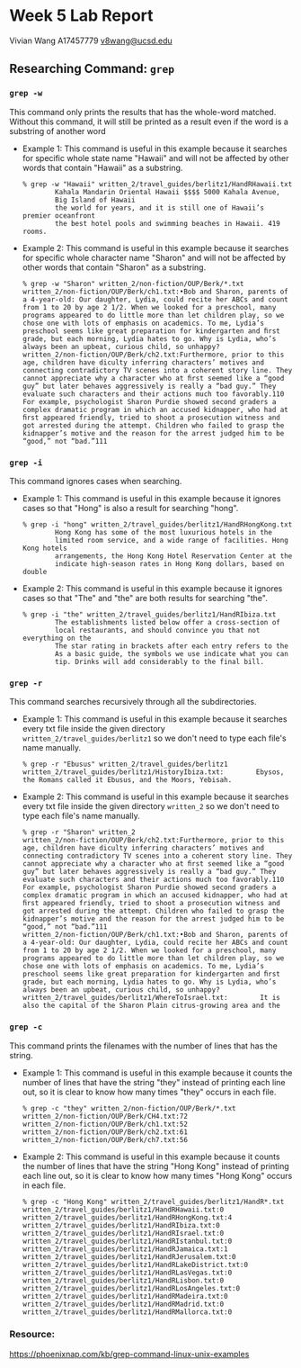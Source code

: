 # Week 5 Lab Report

Vivian Wang    A17457779    v8wang@ucsd.edu

## Researching Command: `grep`

### `grep -w`

This command only prints the results that has the whole-word matched. Without this command, it will still be printed as a result even if the word is a substring of another word

* Example 1: This command is useful in this example because it searches for specific whole state name "Hawaii" and will not be affected by other words that contain "Hawaii" as a substring.
  
  ```
  % grep -w "Hawaii" written_2/travel_guides/berlitz1/HandRHawaii.txt
          Kahala Mandarin Oriental Hawaii $$$$ 5000 Kahala Avenue,
          Big Island of Hawaii
          the world for years, and it is still one of Hawaii’s premier oceanfront
          the best hotel pools and swimming beaches in Hawaii. 419 rooms.
  ```
  
* Example 2: This command is useful in this example because it searches for specific whole character name "Sharon" and will not be affected by other words that contain "Sharon" as a substring.
  
  ```
  % grep -w "Sharon" written_2/non-fiction/OUP/Berk/*.txt
  written_2/non-fiction/OUP/Berk/ch1.txt:•Bob and Sharon, parents of a 4-year-old: Our daughter, Lydia, could recite her ABCs and count from 1 to 20 by age 2 1/2. When we looked for a preschool, many programs appeared to do little more than let children play, so we chose one with lots of emphasis on academics. To me, Lydia’s preschool seems like great preparation for kindergarten and ﬁrst grade, but each morning, Lydia hates to go. Why is Lydia, who’s always been an upbeat, curious child, so unhappy?
  written_2/non-fiction/OUP/Berk/ch2.txt:Furthermore, prior to this age, children have diculty inferring characters’ motives and connecting contradictory TV scenes into a coherent story line. They cannot appreciate why a character who at ﬁrst seemed like a “good guy” but later behaves aggressively is really a “bad guy.” They evaluate such characters and their actions much too favorably.110 For example, psychologist Sharon Purdie showed second graders a complex dramatic program in which an accused kidnapper, who had at ﬁrst appeared friendly, tried to shoot a prosecution witness and got arrested during the attempt. Children who failed to grasp the kidnapper’s motive and the reason for the arrest judged him to be “good,” not “bad.”111
  ```

### `grep -i`

This command ignores cases when searching.

* Example 1: This command is useful in this example because it ignores cases so that "Hong" is also a result for searching "hong".
  ```
  % grep -i "hong" written_2/travel_guides/berlitz1/HandRHongKong.txt
          Hong Kong has some of the most luxurious hotels in the
          limited room service, and a wide range of facilities. Hong Kong hotels
          arrangements, the Hong Kong Hotel Reservation Center at the
          indicate high-season rates in Hong Kong dollars, based on double
  ```

* Example 2: This command is useful in this example because it ignores cases so that "The" and "the" are both results for searching "the".
  ```
  % grep -i "the" written_2/travel_guides/berlitz1/HandRIbiza.txt
          The establishments listed below offer a cross-section of
          local restaurants, and should convince you that not everything on the
          The star rating in brackets after each entry refers to the
          As a basic guide, the symbols we use indicate what you can
          tip. Drinks will add considerably to the final bill.
  ```

### `grep -r`

This command searches recursively through all the subdirectories.

* Example 1: This command is useful in this example because it searches every txt file inside the given directory `written_2/travel_guides/berlitz1` so we don't need to type each file's name manually.
  ```
  % grep -r "Ebusus" written_2/travel_guides/berlitz1
  written_2/travel_guides/berlitz1/HistoryIbiza.txt:        Ebysos, the Romans called it Ebusus, and the Moors, Yebisah.
  ```

* Example 2: This command is useful in this example because it searches every txt file inside the given directory `written_2` so we don't need to type each file's name manually.
  ```
  % grep -r "Sharon" written_2
  written_2/non-fiction/OUP/Berk/ch2.txt:Furthermore, prior to this age, children have diculty inferring characters’ motives and connecting contradictory TV scenes into a coherent story line. They cannot appreciate why a character who at ﬁrst seemed like a “good guy” but later behaves aggressively is really a “bad guy.” They evaluate such characters and their actions much too favorably.110 For example, psychologist Sharon Purdie showed second graders a complex dramatic program in which an accused kidnapper, who had at ﬁrst appeared friendly, tried to shoot a prosecution witness and got arrested during the attempt. Children who failed to grasp the kidnapper’s motive and the reason for the arrest judged him to be “good,” not “bad.”111
  written_2/non-fiction/OUP/Berk/ch1.txt:•Bob and Sharon, parents of a 4-year-old: Our daughter, Lydia, could recite her ABCs and count from 1 to 20 by age 2 1/2. When we looked for a preschool, many programs appeared to do little more than let children play, so we chose one with lots of emphasis on academics. To me, Lydia’s preschool seems like great preparation for kindergarten and ﬁrst grade, but each morning, Lydia hates to go. Why is Lydia, who’s always been an upbeat, curious child, so unhappy?
  written_2/travel_guides/berlitz1/WhereToIsrael.txt:        It is also the capital of the Sharon Plain citrus-growing area and the
  ```

### `grep -c`

This command prints the filenames with the number of lines that has the string.

* Example 1: This command is useful in this example because it counts the number of lines that have the string "they" instead of printing each line out, so it is clear to know how many times "they" occurs in each file.
  ```
  % grep -c "they" written_2/non-fiction/OUP/Berk/*.txt
  written_2/non-fiction/OUP/Berk/CH4.txt:72
  written_2/non-fiction/OUP/Berk/ch1.txt:52
  written_2/non-fiction/OUP/Berk/ch2.txt:61
  written_2/non-fiction/OUP/Berk/ch7.txt:56
  ```

* Example 2: This command is useful in this example because it counts the number of lines that have the string "Hong Kong" instead of printing each line out, so it is clear to know how many times "Hong Kong" occurs in each file.
  ```
  % grep -c "Hong Kong" written_2/travel_guides/berlitz1/HandR*.txt
  written_2/travel_guides/berlitz1/HandRHawaii.txt:0
  written_2/travel_guides/berlitz1/HandRHongKong.txt:4
  written_2/travel_guides/berlitz1/HandRIbiza.txt:0
  written_2/travel_guides/berlitz1/HandRIsrael.txt:0
  written_2/travel_guides/berlitz1/HandRIstanbul.txt:0
  written_2/travel_guides/berlitz1/HandRJamaica.txt:1
  written_2/travel_guides/berlitz1/HandRJerusalem.txt:0
  written_2/travel_guides/berlitz1/HandRLakeDistrict.txt:0
  written_2/travel_guides/berlitz1/HandRLasVegas.txt:0
  written_2/travel_guides/berlitz1/HandRLisbon.txt:0
  written_2/travel_guides/berlitz1/HandRLosAngeles.txt:0
  written_2/travel_guides/berlitz1/HandRMadeira.txt:0
  written_2/travel_guides/berlitz1/HandRMadrid.txt:0
  written_2/travel_guides/berlitz1/HandRMallorca.txt:0
  ```

### Resource:

https://phoenixnap.com/kb/grep-command-linux-unix-examples
